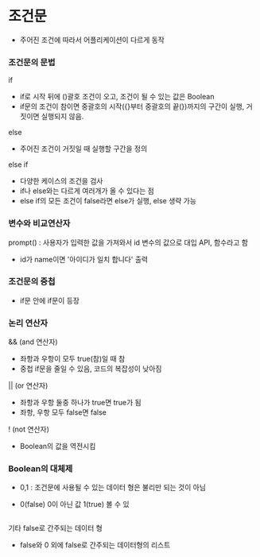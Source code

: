 # 조건문

* 주어진 조건에 따라서 어플리케이션이 다르게 동작

### 조건문의 문법

if

* if로 시작 뒤에 \(\)괄호 조건이 오고, 조건이 될 수 있는 값은 Boolean
* if문의 조건이 참이면 중괄호의 시작\({}부터 중괄호의 끝\(}\)까지의 구간이 실행, 거짓이면 실행되지 않음.

else

* 주어진 조건이 거짓일 때 실행할 구간을 정의

else if

* 다양한 케이스의 조건을 검사
* if나 else와는 다르게 여러개가 올 수 있다는 점
* else if의 모든 조건이 false라면 else가 실행, else 생략 가능

### 변수와 비교연산자

prompt\(\) : 사용자가 입력한 값을 가져와서 id 변수의 값으로 대입 API, 함수라고 함

* id가 name이면 '아이디가 일치 합니다' 출력

### 조건문의 중첩

* if문 안에 if문이 등장 

### 논리 연산자

&& \(and 연산자\)

* 좌항과 우항이 모두 true\(참\)일 때 참
* 중첩 if문을 줄일 수 있음, 코드의 복잡성이 낮아짐

\|\| \(or 연산자\)

* 좌항과 우항 둘중 하나가 true면 true가 됨
* 좌항, 우항 모두 false면 false

! \(not 연산자\)

* Boolean의 값을 역전시킴

### Boolean의 대체제

* 0,1 : 조건문에 사용될 수 있는 데이터 형은 불리만 되는 것이 아님
* 0\(false\) 0이 아닌 값 1\(true\) 볼 수 있

  ```text

  ```

기타 false로 간주되는 데이터 형

* false와 0 외에 false로 간주되는 데이터형의 리스트

